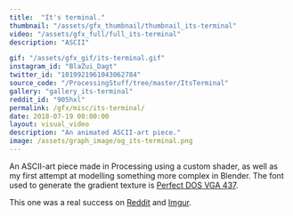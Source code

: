 ```yaml
---
title:  "It's terminal."
thumbnail: "/assets/gfx_thumbnail/thumbnail_its-terminal"
video: "/assets/gfx_full/full_its-terminal"
description: "ASCII"

gif: "/assets/gfx_gif/its-terminal.gif"
instagram_id: "BlaZui_Dagt"
twitter_id: "1019921961043062784" 
source_code: "/ProcessingStuff/tree/master/ItsTerminal" 
gallery: "gallery_its-terminal"
reddit_id: "905hxl"
permalink: /gfx/misc/its-terminal/
date: 2018-07-19 00:00:00
layout: visual_video
description: "An animated ASCII-art piece."
image: /assets/graph_image/og_its-terminal.png
---
```

An ASCII-art piece made in Processing using a custom shader, as well as my first attempt at modelling something more complex in Blender. The font used to generate the gradient texture is [Perfect DOS VGA 437](https://www.dafont.com/perfect-dos-vga-437.font).

This one was a real success on [Reddit](https://www.reddit.com/r/perfectloops/comments/905hxl/its_terminal_aoc/) and [Imgur](https://imgur.com/gallery/jStRunJ).   

